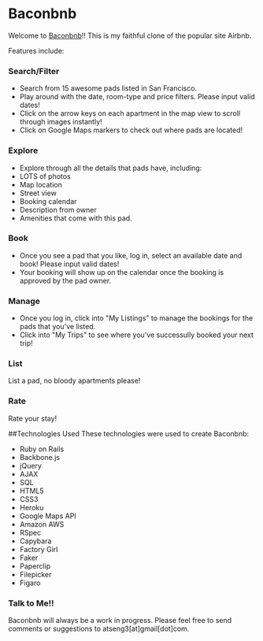 # Baconbnb
Welcome to [Baconbnb](http://www.baconbnb.com)!!
This is my faithful clone of the popular site Airbnb.

Features include: 
### Search/Filter
 * Search from 15 awesome pads listed in San Francisco. 
 * Play around with the date, room-type and price filters. Please input valid dates!
 * Click on the arrow keys on each apartment in the map view to scroll through images instantly!
 * Click on Google Maps markers to check out where pads are located!
### Explore
 * Explore through all the details that pads have, including:
  * LOTS of photos
  * Map location
  * Street view
  * Booking calendar 
  * Description from owner
  * Amenities that come with this pad.

### Book
 * Once you see a pad that you like, log in, select an available date and book! Please input valid dates!
 * Your booking will show up on the calendar once the booking is approved by the pad owner.

### Manage
 * Once you log in, click into "My Listings" to manage the bookings for the pads that you've listed.
 * Click into "My Trips" to see where you've successully booked your next trip!

### List
List a pad, no bloody apartments please!

### Rate
Rate your stay!

##Technologies Used
These technologies were used to create Baconbnb:
* Ruby on Rails
* Backbone.js
* jQuery
* AJAX
* SQL
* HTML5
* CSS3
* Heroku
* Google Maps API
* Amazon AWS
* RSpec
* Capybara
* Factory Girl
* Faker
* Paperclip
* Filepicker
* Figaro

### Talk to Me!!
Baconbnb will always be a work in progress. Please feel free to send comments or suggestions to atseng3[at]gmail[dot]com.
